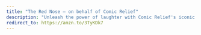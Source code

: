 ```yaml
---
title: "The Red Nose – on behalf of Comic Relief"
description: "Unleash the power of laughter with Comic Relief's iconic Red Nose! Join the comedy revolution and make a difference one chuckle at a time. This vibrant, red beacon of hilarity is not just a nose – it's a symbol of hope and positive change. Wear it proudly, share the joy, and support those in need. Whether you're a nose-wearing trendsetter or just looking to add some humor to your day, the Red Nose from Comic Relief is your ticket to a world of laughter and compassion. Get yours now and be a part of the laughter that changes lives!"
redirect_to: https://amzn.to/3TyKDk7
---
```

